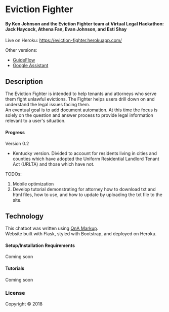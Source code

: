 # Eviction Fighter

#### By Ken Johnson and the Eviction Fighter team at Virtual Legal Hackathon: Jack Haycock, Athena Fan, Evan Johnson, and Esti Shay

Live on Heroku: https://eviction-fighter.herokuapp.com/

Other versions:
* [GuideFlow](https://ptla.org/hackathon-chatbot)
* [Google Assistant](https://console.actions.google.com/project/evictiondefender/simulator)

## Description
The Eviction Fighter is intended to help tenants and attorneys who serve them fight unlawful evictions. The Fighter helps users drill down on and understand the legal issues facing them.
<br>
An eventual goal is to add document automation. At this time the focus is solely on the question and answer process to provide legal information relevant to a user's situation.

#### Progress

Version 0.2
- Kentucky version. Divided to account for residents living in cities and counties which have adopted the Uniform Residential Landlord Tenant Act (URLTA) and those which have not.

TODOs:
1. Mobile optimization
2. Develop tutorial demonstrating for attorney how to download txt and html files, how to use, and how to update by uploading the txt file to the site.

## Technology
This chatbot was written using [QnA Markup](https://github.com/colarusso/QnAMarkup).<br>
Website built with Flask, styled with Bootstrap, and deployed on Heroku.

#### Setup/Installation Requirements
Coming soon

#### Tutorials
Coming soon



### License

Copyright &copy; 2018
